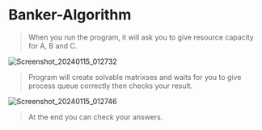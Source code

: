 # Banker-Algorithm

>When you run the program, it will ask you to give resource capacity for A, B and C.

![Screenshot_20240115_012732](https://github.com/Tahinli/banker-algorithm/assets/96421894/9cdfc5c3-0622-4e5a-9ac6-afd083947cc3)


>Program will create solvable matrixses and waits for you to give process queue correctly then checks your result.

![Screenshot_20240115_012746](https://github.com/Tahinli/banker-algorithm/assets/96421894/4d7a5cd5-a99e-4354-a644-caa778e0a89e)


>At the end you can check your answers.
